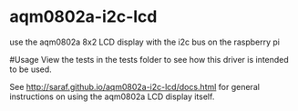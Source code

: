 # aqm0802a-i2c-lcd
use the aqm0802a 8x2 LCD display with the i2c bus on the raspberry pi

#Usage
View the tests in the tests folder to see how this driver is intended
to be used.

See http://saraf.github.io/aqm0802a-i2c-lcd/docs.html for general 
instructions on using the aqm0802a LCD display itself.
